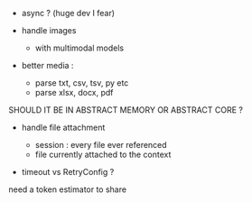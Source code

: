 
- async ? (huge dev I fear)

- handle images
    - with multimodal models

- better media : 
    - parse txt, csv, tsv, py etc
    - parse xlsx, docx, pdf

SHOULD IT BE IN ABSTRACT MEMORY OR ABSTRACT CORE ?
- handle file attachment
    - session : every file ever referenced
    - file currently attached to the context


- timeout vs RetryConfig ?

need a token estimator to share